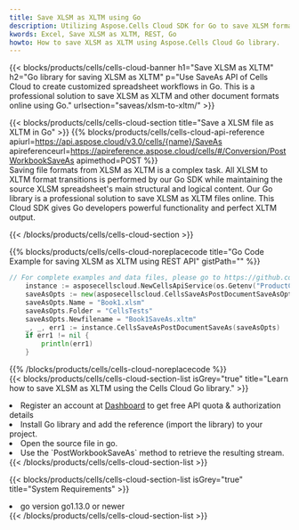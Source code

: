 ```yaml
---
title: Save XLSM as XLTM using Go 
description: Utilizing Aspose.Cells Cloud SDK for Go to save XLSM format file as XLTM format file. 
kwords: Excel, Save XLSM as XLTM, REST, Go
howto: How to save XLSM as XLTM using Aspose.Cells Cloud Go library.
---
```



{{< blocks/products/cells/cells-cloud-banner h1="Save XLSM as XLTM" h2="Go library for saving XLSM as XLTM" p="Use SaveAs API of Cells Cloud to create customized spreadsheet workflows in Go. This is a professional solution to save XLSM as XLTM and other document formats online using Go." urlsection="saveas/xlsm-to-xltm/" >}}

{{< blocks/products/cells/cells-cloud-section  title="Save a XLSM file as XLTM in Go" >}}
{{% blocks/products/cells/cells-cloud-api-reference  apiurl=https://api.aspose.cloud/v3.0/cells/{name}/SaveAs  apireferenceurl=https://apireference.aspose.cloud/cells/#/Conversion/PostWorkbookSaveAs  apimethod=POST %}}
<br/>
Saving file formats from XLSM as XLTM is a complex task. All XLSM to XLTM format transitions is performed by our Go SDK while maintaining the source XLSM spreadsheet's main structural and logical content. Our Go library is a professional solution to save XLSM as XLTM files online. This Cloud SDK gives Go developers powerful functionality and perfect XLTM output.

{{< /blocks/products/cells/cells-cloud-section >}}

{{% blocks/products/cells/cells-cloud-noreplacecode title="Go Code Example for saving XLSM as XLTM using REST API" gistPath="" %}}
  
```go
// For complete examples and data files, please go to https://github.com/aspose-cells-cloud/aspose-cells-cloud-go/
    instance := asposecellscloud.NewCellsApiService(os.Getenv("ProductClientId"), os.Getenv("ProductClientSecret"))
    saveAsOpts := new(asposecellscloud.CellsSaveAsPostDocumentSaveAsOpts)
    saveAsOpts.Name = "Book1.xlsm"
    saveAsOpts.Folder = "CellsTests"
    saveAsOpts.Newfilename = "Book1SaveAs.xltm"
    _, _, err1 := instance.CellsSaveAsPostDocumentSaveAs(saveAsOpts)
    if err1 != nil {
	    println(err1)
    }
```
  
{{% /blocks/products/cells/cells-cloud-noreplacecode  %}}
<br/>
{{< blocks/products/cells/cells-cloud-section-list isGrey="true"  title="Learn how to save XLSM as XLTM using the Cells Cloud Go library." >}}
<li>Register an account at <a href="https://dashboard.aspose.cloud/">Dashboard</a> to get free API quota & authorization details</li>
<li>Install Go library and add the reference (import the library) to your project.</li>
<li>Open the source file in go.</li>
<li>Use the `PostWorkbookSaveAs` method to retrieve the resulting stream.</li>
{{< /blocks/products/cells/cells-cloud-section-list >}}

{{< blocks/products/cells/cells-cloud-section-list isGrey="true"  title="System Requirements" >}}
<li>go version go1.13.0 or newer</li>
{{< /blocks/products/cells/cells-cloud-section-list >}}
